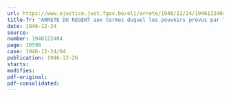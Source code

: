 ```yaml
---
url: https://www.ejustice.just.fgov.be/eli/arrete/1946/12/24/1946122404/justel
title-fr: "ARRETE DU REGENT aux termes duquel les pouvoirs prévus par l'article 4, 5°, de l'arrêté-loi du 11 octobre 1916, relatif à l'état de guerre et à l'état de siège, cessent d'être attribués au Ministre de la Défense Nationale"
date: 1946-12-24
source:
number: 1946122404
page: 10598
case: 1946-12-24/04
publication: 1946-12-26
starts:
modifies:
pdf-original:
pdf-consolidated:
---
```



